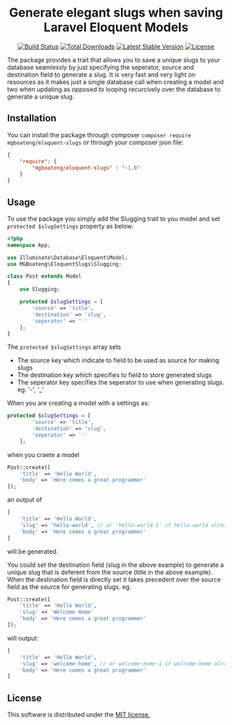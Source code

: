 <h1 style="text-align: center">Generate elegant slugs when saving Laravel Eloquent Models</h1>
<p align="center">
<a href="https://travis-ci.org/mgboateng/eloquent-slug"><img src="https://travis-ci.org/mgboateng/eloquent-slug.svg?branch=master" alt="Build Status"></a>
<a href="https://packagist.org/packages/mgboateng/eloquent-slug"><img src="https://poser.pugx.org/mgboateng/eloquent-slug/downloads" alt="Total Downloads"></a>
<a href="https://packagist.org/packages/mgboateng/eloquent-slug"><img src="https://poser.pugx.org/mgboateng/eloquent-slug/v/stable" alt="Latest Stable Version"></a>
<a href="https://packagist.org/packages/mgboateng/eloquent-slug"><img src="https://poser.pugx.org/mgboateng/eloquent-slug/license" alt="License"></a>
</p>

<!-- [![Build Status](https://travis-ci.org/mgboateng/eloquent-slug.svg?branch=master)](https://travis-ci.org/mgboateng/eloquent-slug)
[![Latest Stable Version](https://poser.pugx.org/mgboateng/eloquent-slug/v/stable)](https://packagist.org/packages/mgboateng/eloquent-slug)
[![Total Downloads](https://poser.pugx.org/mgboateng/eloquent-slug/downloads)](https://packagist.org/packages/mgboateng/eloquent-slug)
[![License](https://poser.pugx.org/mgboateng/eloquent-slug/license)](https://packagist.org/packages/mgboateng/eloquent-slug) -->


The package provides a trait that allows you to save a unique slugs to your database seamlessly by just specifying the 
seperator, source and destination field to generate a slug. It is very fast and very light on
resources as it makes just a single database call when creating a model and two when updating
as opposed to looping recurcively over the database to generate a unique slug.

## Installation
You can install the package through composer `composer require mgboateng/eloquent-slugs` or 
through your composer json file:
```json
{
    "require": {
        "mgboateng/eloquent-slugs" : "~1.0"          
    }
}
```
## Usage
To use the package you simply add the Slugging trait to you model and set `protected $slugSettings` 
property as below:
```php
<?php 
namespace App;

use Illuminate\Database\Eloquent\Model;
use MGBoateng\EloquentSlugs\Slugging;

class Post extends Model 
{
    use Slugging;

    protected $slugSettings = [
        'source' => 'title',
        'destination' => 'slug',
        'seperator' => '-'
    ];    
}
```
The `protected $slugSettings` array sets
- The source key which indicate to field to be used as source for making slugs
- The destination key which specifies to field to store generated slugs
- The seperator key specifies the seperator to use when generating slugs. eg. '-', '_'

When you are creating a model with a settings as:
```php
protected $slugSettings = [
        'source' => 'title',
        'destination' => 'slug',
        'seperator' => '-'
    ];    
```
when you craete a model

```php
Post::create([
    'title' => 'Hello World',
    'body' => 'Here comes a great programmer'
]);
```
an output of 
```php
[
    'title' => 'Hello World',
    'slug' => 'hello-world', // or 'hello-world-1' if hello-world already exist
    'body' => 'Here comes a great programmer'
]
```
will be generated.

You could set the destination field (slug in the above example) to generate a unique slug that is
deferent from the source (title in the above example). When the destination field is directly set
it takes precedent over the source field as the source for generating slugs. eg.
```php
Post::create([
    'title' => 'Hello World',
    'slug' => 'Welcome Home'
    'body' => 'Here comes a great programmer'
]);
```
will output:

```php
[
    'title' => 'Hello World',
    'slug' => 'welcome-home', // or welcome-home-1 if welcome-home already exist
    'body' => 'Here comes a great programmer'
]
```

## License
This software is distributed under the [MIT license.](LICENSE)


